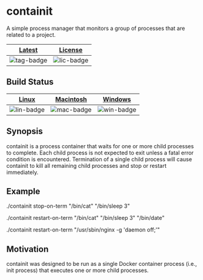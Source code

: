 # containit

A simple process manager that monitors a group of processes that are related to
a project.

| [Latest][tag-link] | [License][lic-link] |
| :----------------: | :-----------------: |
| ![tag-badge]       | ![lic-badge]        |

[lic-badge]: https://img.shields.io/github/license/shanebarnes/containit.svg "License"
[lic-link]: https://github.com/shanebarnes/containit/blob/master/LICENSE.md "License"
[tag-badge]: https://img.shields.io/github/tag/shanebarnes/containit.svg "Latest"
[tag-link]: https://github.com/shanebarnes/containit/releases "Latest"

## Build Status

| [Linux][lin-link] | [Macintosh][mac-link] | [Windows][win-link] |
| :---------------: | :-------------------: | :-----------------: |
| ![lin-badge]      | ![mac-badge]          | ![win-badge]        |

[lin-badge]: https://travis-ci.org/shanebarnes/containit.svg?branch=master "Travis build status"
[lin-link]:  https://travis-ci.org/shanebarnes/containit "Travis build status"
[mac-badge]: https://travis-ci.org/shanebarnes/containit.svg?branch=master "Travis build status"
[mac-link]:  https://travis-ci.org/shanebarnes/containit "Travis build status"
[win-badge]: https://ci.appveyor.com/api/projects/status/87pc6w07pqgwhax8/branch/master "AppVeyor build status"
[win-link]:  https://ci.appveyor.com/project/shanebarnes/containit/branch/master "AppVeyor build status"

## Synopsis

containit is a process container that waits for one or more child processes to
complete. Each child process is not expected to exit unless a fatal error
condition is encountered. Termination of a single child process will cause
containit to kill all remaining child processes and stop or restart immediately.

## Example

./containit stop-on-term "/bin/cat" "/bin/sleep 3"

./containit restart-on-term "/bin/cat" "/bin/sleep 3" "/bin/date"

./containit restart-on-term "/usr/sbin/nginx -g 'daemon off;'"

## Motivation

containit was designed to be run as a single Docker container process
(i.e., init process) that executes one or more child processes.
